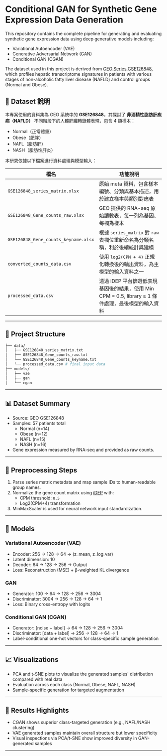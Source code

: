 # Conditional GAN for Synthetic Gene Expression Data Generation

This repository contains the complete pipeline for generating and evaluating synthetic gene expression data using deep generative models including:
- Variational Autoencoder (VAE)
- Generative Adversarial Network (GAN)
- Conditional GAN (CGAN)

The dataset used in this project is derived from [GEO Series GSE126848](https://www.ncbi.nlm.nih.gov/geo/query/acc.cgi?acc=GSE126848), which profiles hepatic transcriptome signatures in patients with various stages of non-alcoholic fatty liver disease (NAFLD) and control groups (Normal and Obese).

## 📁 Dataset 說明

本專案使用的資料集為 GEO 系統中的 **GSE126848**，其探討了 **非酒精性脂肪肝疾病（NAFLD）** 不同階段下的人體肝臟轉錄體表現，包含 4 類樣本：

- Normal（正常體重）
- Obese（肥胖）
- NAFL（脂肪肝）
- NASH（脂肪性肝炎）

本研究依據以下檔案進行資料處理與模型輸入：

| 檔名 | 功能說明 |
|------|----------|
| `GSE126848_series_matrix.xlsx` | 原始 meta 資料，包含樣本編號、分類與基本描述，用於建立樣本與類別對應表 |
| `GSE126848_Gene_counts_raw.xlsx` | GEO 提供的 RNA-seq 原始讀數表，每一列為基因、每欄為樣本 |
| `GSE126848_Gene_counts_keyname.xlsx` | 根據 `series_matrix` 對 `raw` 表欄位重新命名為分類名稱，利於後續統計與建模 |
| `converted_counts_data.csv` | 使用 `log2(CPM + 4)` 正規化轉換後的輸出資料，為主模型的輸入資料之一 |
| `processed_data.csv` | 透過 iDEP 平台篩選低表現基因後的結果，使用 Min CPM = 0.5, library ≥ 1 條件處理，最後模型的輸入資料 |
---

## 📂 Project Structure

```bash
├── data/
│   ├── GSE126848_series_matrix.txt
│   ├── GSE126848_Gene_counts_raw.txt
│   └── GSE126848_Gene_counts_keyname.txt  
│   └── processed_data.csv # final input data
├── models/
│   ├── vae
│   ├── gan
│   └── cgan
```

---

## 📊 Dataset Summary

- Source: GEO GSE126848
- Samples: 57 patients total
  - Normal (n=14)
  - Obese (n=12)
  - NAFL (n=15)
  - NASH (n=16)
- Gene expression measured by RNA-seq and provided as raw counts.

---

## 🧪 Preprocessing Steps

1. Parse series matrix metadata and map sample IDs to human-readable group names.
2. Normalize the gene count matrix using [iDEP](http://bioinformatics.sdstate.edu/idep/) with:
   - CPM threshold: `0.5`
   - Log2(CPM+4) transformation
3. MinMaxScaler is used for neural network input standardization.

---

## 🔧 Models

### Variational Autoencoder (VAE)
- Encoder: 256 → 128 → 64 → (z_mean, z_log_var)
- Latent dimension: 10
- Decoder: 64 → 128 → 256 → Output
- Loss: Reconstruction (MSE) + β-weighted KL divergence

### GAN
- Generator: 100 → 64 → 128 → 256 → 3004
- Discriminator: 3004 → 256 → 128 → 64 → 1
- Loss: Binary cross-entropy with logits

### Conditional GAN (CGAN)
- Generator: [noise + label] → 64 → 128 → 256 → 3004
- Discriminator: [data + label] → 256 → 128 → 64 → 1
- Label-conditional one-hot vectors for class-specific sample generation

---

## 📈 Visualizations

- PCA and t-SNE plots to visualize the generated samples' distribution compared with real data
- Evaluation across each class (Normal, Obese, NAFL, NASH)
- Sample-specific generation for targeted augmentation

---

## 📌 Results Highlights

- CGAN shows superior class-targeted generation (e.g., NAFL/NASH clustering)
- VAE generated samples maintain overall structure but lower specificity
- Visual inspections via PCA/t-SNE show improved diversity in GAN-generated samples

---
